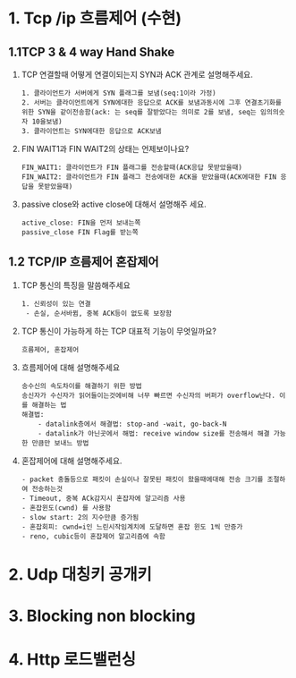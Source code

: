 # 1. Tcp /ip 흐름제어 (수현)
## 1.1TCP 3 & 4 way Hand Shake
1. TCP 연결할때 어떻게 연결이되는지 SYN과 ACK 관계로 설명해주세요.
    ``` 
    1. 클라이언트가 서버에게 SYN 플래그를 보냄(seq:1이라 가정)
    2. 서버는 클라이언트에게 SYN에대한 응답으로 ACK를 보냄과동시에 그후 연결초기화를 위한 SYN을 같이전송함(ack: 는 seq를 잘받았다는 의미로 2를 보냄, seq는 임의의숫자 10을보냄)
    3. 클라이언트는 SYN에대한 응답으로 ACK보냄
    ``` 
2. FIN WAIT1과 FIN WAIT2의 상태는 언제보이나요?
    ```
    FIN_WAIT1: 클라이언트가 FIN 플래그를 전송할때(ACK응답 못받았을때)
    FIN_WAIT2: 클라이언트가 FIN 플래그 전송에대한 ACK을 받았을때(ACK에대한 FIN 응답을 못받았을때)

    ```
3. passive close와 active close에 대해서 설명해주 세요. 
    ```
    active_close: FIN을 먼저 보내는쪽
    passive_close FIN Flag를 받는쪽
    ```
## 1.2 TCP/IP 흐름제어 혼잡제어
1. TCP 통신의 특징을 말씀해주세요
    ```
    1. 신뢰성이 있는 연결
     - 손실, 순서바뀜, 중복 ACK등이 없도록 보장함
    ```
2. TCP 통신이 가능하게 하는 TCP 대표적 기능이 무엇일까요?
    ```
    흐름제어, 혼잡제어
    ```
3. 흐름제어에 대해 설명해주세요
    ```
    송수신의 속도차이를 해결하기 위한 방법
    송신자가 수신자가 읽어들이는것에비해 너무 빠르면 수신자의 버퍼가 overflow난다. 이를 해결하는 법
    해결법: 
        - datalink층에서 해결법: stop-and -wait, go-back-N
        - datalink가 아닌곳에서 해법: receive window size를 전송해서 해결 가능한 만큼만 보내느 방법
    ```
2. 혼잡제어에 대해 설명해주세요.
    ```
    - packet 충돌등으로 패킷이 손실이나 잘못된 패킷이 왔을때에대해 전송 크기를 조절하여 전송하는것
    - Timeout, 중복 ACk감지시 혼잡자에 알고리즘 사용
    - 혼잡윈도(cwnd) 를 사용함
    - slow start: 2의 지수만큼 증가됨
    - 혼잡회피: cwnd=i인 느린시작임계치에 도달하면 혼잡 윈도 1씩 만증가
    - reno, cubic등이 혼잡제어 알고리즘에 속함
    ```
# 2. Udp 대칭키 공개키
# 3. Blocking non blocking
# 4. Http 로드밸런싱